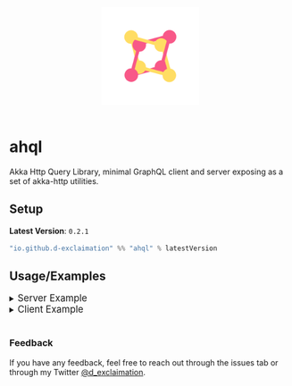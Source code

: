 <p align="center">
<img src="https://github.com/d-exclaimation/ahql/blob/main/icon.png" width="175" alt="logo" style="margin:1rem;"/>
</p>
<p align="center"> <h1>ahql</h1></p>


Akka Http Query Library, minimal GraphQL client and server exposing as a set of akka-http utilities.

## Setup

**Latest Version**: `0.2.1`

```sbt
"io.github.d-exclaimation" %% "ahql" % latestVersion
```

## Usage/Examples

<details>
<summary>
	<big>Server Example</big>
</summary>

#### Using a Server instance

```scala
object Main extends SprayJsonSupport {
  implicit val system: ActorSystem[Nothing] =
    ActorSystem(Behaviors.empty, "--")

  val gqlServer: Ahql.Server[Context, Unit] =
    Ahql.createServer[Context, Unit](schema, ())

  val route: Route = path("graphql") {
    optionalHeaderValueByName("Authorization") { auth =>
      val context = Context(auth)
      gqlServer.applyMiddleware(context)
    }
  }
}
```

#### Using a shorthand

```scala
object Main extends SprayJsonSupport {
  implicit val system: ActorSystem[Nothing] =
    ActorSystem(Behaviors.empty, "--")

  val route: Route = path("graphql") {
    optionalHeaderValueByName("Authorization") { auth =>
      val context = Context(auth)
      Ahql.applyMiddleware[Context, Unit](schema, context, ())
    }
  }
}
```

Both will gave out two endpoints

```http
POST: ".../graphql"
GET: ".../graphql"
```

</details>


<details>
<summary>
	<big>Client Example</big>
</summary>

#### Using a Client instance

```scala
object Main extends SprayJsonSupport {
  implicit val system: ActorSystem[Nothing] =
    ActorSystem(Behaviors.empty, "--")

  val gqlClient: Ahql.Client =
    Ahql.createClient("http://localhost:4000/graphql")

  val query: ast.Document =
    graphql"""
    query {
      someField {
        nested1
        nested2
      }
    }
  """

  val GqlResponse(data, errors) = gqlClient
    .fetch(query = query,
      headers = headers.Authorization("Bearer token") :: Nil
    )
  // data: Option[JsObject]
  // errors: Option[Vector[JsObject]]
}
```

#### Using a shorthand

```scala
object Main extends SprayJsonSupport {
  implicit val system: ActorSystem[Nothing] =
    ActorSystem(Behaviors.empty, "--")

  val query: ast.Document =
    graphql"""
    query {
      someField {
        nested1
        nested2
      }
    }
  """

  val GqlResponse(data, errors) = Ahql
    .fetch(
      endpoint = "http://localhost:4000/graphql",
      query = query,
      headers = headers.Authorization("Bearer token") :: Nil
    )
  // data: Option[JsObject]
  // errors: Option[Vector[JsObject]]
}
```

</details>

<br/>

<!-- - [Getting Started](https://overlayer.netlify.app/docs/intro) -->

### Feedback

If you have any feedback, feel free to reach out through the issues tab or through my
Twitter [@d_exclaimation](https://twitter.com/d_exclaimation).
